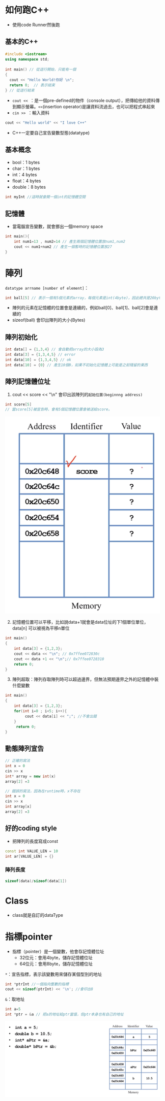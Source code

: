 # 如何跑C++

- 使用code Runner然後跑

## 基本的C++


```c++
#include <iostream>
using namespace std;

int main() // 從這行開始，只能有一個
{
  cout << "Hello World!你好 \n";
  return 0;  // 表示結束
} // 從這行結束
```

- `cout << `：是一個pre-defined的物件（console output），把傳給他的資料傳到顯示螢幕。`<<`(insertion operator)是讓資料流過去，也可以把程式串起來
- `cin >> `：輸入資料

```c++
cout << "Hello world" << "I love C++"
```

- C++一定要自己宣告變數型態(datatype)

## 基本概念

- bool：1 bytes
- char：1 bytes
- int：4 bytes
- float：4 bytes
- double：8 bytes

```c++
int myInt //這時就會開一個int的記憶體空間
```

## 記憶體

- 當電腦宣告變數，就會挪出一個memory space

```c++
int main(){
    int num1=13 , num2=14 // 產生兩個記憶體位置放num1,num2
    cout << num1+num2 // 產生一個暫時的記憶體位置放27
}
```

# 陣列

`datatype arrname [number of element]`：

```C++
int ball[5] // 表示一個有5個元素的array，每個元素是int(4byte)，因此總共是20byte
```
- 陣列的元素在記憶體的位置會是連續的，例如ball[0]、ball[1]、ball[2]會是連續的
- sizeof(ball) 會印出陣列的大小(Bytes)

## 陣列初始化

```C++
int data[] = {1,3,4} // 會自動把array的大小設為3
int data[3] = {1,3,4,5} // error
int data[10] = {1,3,4,5} // ok
int data[10] = {0} // 產生10個0，如果不初始化記憶體上可能是之前殘留的東西
```



## 陣列記憶體位址

1. cout << score << "\n" 會印出該陣列的`起始位置(beginnng address)`



```c++
int score[5]
// 當score[5]被宣告時，會有5個記憶體位置會被送給score。
```
 
![Alt text](img/array_memory.png)


2. 記憶體位置可以平移，比如說data+1就會是data位址的下1個單位單位，data[n] 可以被視為平移n單位

```c++
int main()
{
    int data[3] = {1,2,3};
    cout << data << "\n"; // 0x7ffee072830c
    cout << data +1 << "\n";// 0x7ffee0728310
    return 0;  
}
```


3. 陣列超取：陣列存取陣列時可以超過邊界，但無法預期邊界之外的記憶體中裝什麼變數

```C++
int main()
{
    int data[3] = {1,2,3};
    for(int i=0 ; i<5; i++){
         cout << data[i] << ";"; //不會出錯
    }
     return 0;  
}
```

## 動態陣列宣告


```C++
// 正確的寫法
int x = 0
cin >> x
int* array = new int(x)
array[2] =3
```


```C++
// 錯誤的寫法，因為在runtime時，x不存在
int x = 0
cin >> x
int array[x]
array[2] =3
```

## 好的coding style

- 把陣列的長度寫成const

```C++
const int VALUE_LEN = 10
int ar[VALUE_LEN] = {}
```

### 陣列長度

```c++
sizeof(data)/sizeof(data[1])
```

# Class

- class就是自訂的dataType

# 指標pointer

- 指標（pointer）是一個變數，他會存記憶體位址
    - 32位元：會用4byte，儲存記憶體位址
    - 64位元：會用8byte，儲存記憶體位址

`*`：宣告指標，表示該變數用來儲存某個型別的地址

```c++
int *ptrInt //一個指向整數的指標
cout << sizeof(ptrInt) << '\n'; //會印出8
```

`&`：取地址

```c++
int a=5
int *ptr = &a // 把a的地址給ptr當值，但ptr本身也有自己的地址
```

![Alt text](img/pointer.png)